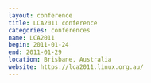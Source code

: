 ```yaml
---
layout: conference
title: LCA2011 conference
categories: conferences
name: LCA2011
begin: 2011-01-24
end: 2011-01-29
location: Brisbane, Australia
website: https://lca2011.linux.org.au/
---
```

